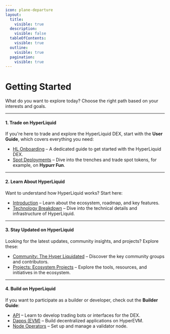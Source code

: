 ```yaml
---
icon: plane-departure
layout:
  title:
    visible: true
  description:
    visible: false
  tableOfContents:
    visible: true
  outline:
    visible: true
  pagination:
    visible: true
---
```


# Getting Started

What do you want to explore today? Choose the right path based on your interests and goals.

***

#### **1. Trade on HyperLiquid**

If you're here to trade and explore the HyperLiquid DEX, start with the **User Guide**, which covers everything you need:

* [HL Onboarding](guide/user-guide/hl-onboarding.md) – A dedicated guide to get started with the HyperLiquid DEX.
* [Spot Deployments](guide/user-guide/spot-deployments.md) – Dive into the trenches and trade spot tokens, for example, on **Hypurr Fun**.

***

#### **2. Learn About HyperLiquid**

Want to understand how HyperLiquid works? Start here:

* [Introduction](introduction/what-is-hyperliquid.md) – Learn about the ecosystem, roadmap, and key features.
* [Technology Breakdown](technology-breakdown/overview.md) – Dive into the technical details and infrastructure of HyperLiquid.

***

#### **3. Stay Updated on HyperLiquid**

Looking for the latest updates, community insights, and projects? Explore these:

* [Community: The Hyper Liquidated](community-and-projects/the-hyper-liquidated/) – Discover the key community groups and contributors.
* [Projects: Ecosystem Projects](community-and-projects/ecosystem-projects/) – Explore the tools, resources, and initiatives in the ecosystem.

***

#### **4. Build on HyperLiquid**

If you want to participate as a builder or developer, check out the **Builder Guide**:

* [API](guide/builder-guide/api/) – Learn to develop trading bots or interfaces for the DEX.
* [Dapps (EVM)](guide/builder-guide/dapps-evm.md) – Build decentralized applications on HyperEVM.
* [Node Operators](guide/builder-guide/node-operators.md) – Set up and manage a validator node.
